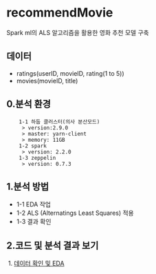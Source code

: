 recommendMovie
==============

Spark ml의 ALS 알고리즘을 활용한 영화 추천 모델 구축

  데이터
  ------
  * ratings(userID, movieID, rating(1 to 5))
  * movies(movieID, title)

  0.분석 환경
  ----------
        1-1 하둡 클러스터(의사 분산모드)
         > version:2.9.0
         > master: yarn-client
         > memory: 11GB
        1-2 spark
         > version: 2.2.0
        1-3 zeppelin
         > version: 0.7.3
  
  1.분석 방법
  ----------
   * 1-1 EDA 작업
   * 1-2 ALS (Alternatings Least Squares) 적용
   * 1-3 결과 확인
  
  
  2.코드 및 분석 결과 보기
  -----------------------
  
  1. [데이터 확인 및 EDA](https://www.zepl.com/UHMK7RFW2/spaces/SSJ7TIOG5/c84d738292964b0e90bb688f0e028348)
